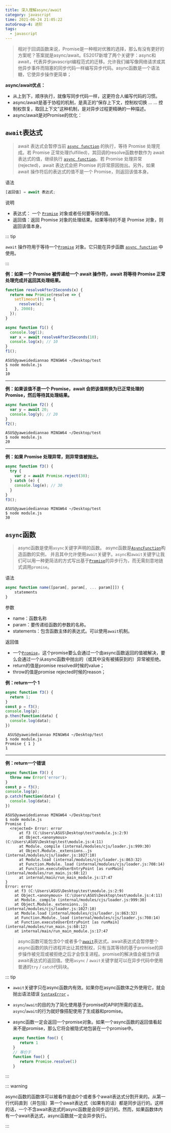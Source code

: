 ```yaml
---
title: 深入理解async/await
category: javascript
time: 2021-06-24 21:05:22
autoGroup-4: 进阶
tags:
  - javascript
---
```


> 相对于回调函数来说，Promise是一种相对优雅的选择，那么有没有更好的方案呢？答案就是async/await。ES2017新增了两个关键字：async和await，代表异步javascript编程范式的迁移。允许我们编写像网络请求或其他异步事件而阻塞的同步代码一样编写异步代码。async函数是一个语法糖，它使异步操作更简单；

**async/await优点：**

- 从上到下，顺序执行，就像写同步代码一样，这更符合人编写代码的习惯。
- async/await是基于协程的机制，是真正的“保存上下文，控制权切换 ... ... 控制权恢复，取回上下文”这种机制，是对异步过程更精确的一种描述。
- async/await是对Promise的优化：

## `await`表达式

> await 表达式会暂停当前 [`async function`](https://developer.mozilla.org/zh-CN/docs/Web/JavaScript/Reference/Statements/async_function) 的执行，等待 Promise 处理完成。若 Promise 正常处理(fulfilled)，其回调的resolve函数参数作为 await 表达式的值，继续执行 [`async function`](https://developer.mozilla.org/zh-CN/docs/Web/JavaScript/Reference/Statements/async_function)。若 Promise 处理异常(rejected)，await 表达式会把 Promise 的异常原因抛出。另外，如果 await 操作符后的表达式的值不是一个 Promise，则返回该值本身。

语法

```javascript
[返回值] = await 表达式;
```

说明

- 表达式： 一个 [`Promise`](https://developer.mozilla.org/zh-CN/docs/Web/JavaScript/Reference/Global_Objects/Promise) 对象或者任何要等待的值。
- 返回值：返回 Promise 对象的处理结果。如果等待的不是 Promise 对象，则返回该值本身。

::: tip

`await` 操作符用于等待一个[`Promise`](https://developer.mozilla.org/zh-CN/docs/Web/JavaScript/Reference/Global_Objects/Promise) 对象。它只能在异步函数 [`async function`](https://developer.mozilla.org/zh-CN/docs/Web/JavaScript/Reference/Statements/async_function) 中使用。

:::

**例：如果一个 Promise 被传递给一个 await 操作符，await 将等待 Promise 正常处理完成并返回其处理结果。**

```javascript
function resolveAfter2Seconds(x) {
  return new Promise(resolve => {
    setTimeout(() => {
      resolve(x);
    }, 2000);
  });
}

async function f1() {
  console.log(1);
  var x = await resolveAfter2Seconds(10);
  console.log(x); // 10
}
f1();
```

```shell
ASUS@yaweidediannao MINGW64 ~/Desktop/test
$ node module.js 
1
10
```

------

**例：如果该值不是一个 Promise，await 会把该值转换为已正常处理的Promise，然后等待其处理结果。**

```javascript
async function f2() {
  var y = await 20;
  console.log(y); // 20
}
f2();
```

```shell
ASUS@yaweidediannao MINGW64 ~/Desktop/test
$ node module.js 
20
```

------

**例：如果 Promise 处理异常，则异常值被抛出。**

```javascript
async function f3() {
  try {
    var z = await Promise.reject(30);
  } catch (e) {
    console.log(e); // 30
  }
}
f3();
```

```shell
ASUS@yaweidediannao MINGW64 ~/Desktop/test
$ node module.js 
30
```

## `async`函数

> async函数是使用`async`关键字声明的函数。 async函数是[`AsyncFunction`](https://developer.mozilla.org/zh-CN/docs/Web/JavaScript/Reference/Global_Objects/AsyncFunction)构造函数的实例， 并且其中允许使用`await`关键字。`async`和`await`关键字让我们可以用一种更简洁的方式写出基于[`Promise`](https://developer.mozilla.org/zh-CN/docs/Web/JavaScript/Reference/Global_Objects/Promise)的异步行为，而无需刻意地链式调用`promise`。

语法

```javascript
async function name([param[, param[, ... param]]]) {
    statements 
}
```

参数

- name：函数名称
- param：要传递给函数的参数的名称。
- statements：包含函数主体的表达式。可以使用`await`机制。

返回值

- 一个[`Promise`](https://developer.mozilla.org/zh-CN/docs/Web/JavaScript/Reference/Global_Objects/Promise)，这个promise要么会通过一个由async函数返回的值被解决，要么会通过一个从async函数中抛出的（或其中没有被捕获到的）异常被拒绝。
- return的值是promise resolved时候的value；
- throw的值是promise rejected时候的reason；

**例：return一个 1**

```javascript
async function f3() {
  return 1;
}
const p = f3();
console.log(p);
p.then(function(data) {
  console.log(data);
})
```

```shell
 ASUS@yaweidediannao MINGW64 ~/Desktop/test
$ node module.js 
Promise { 1 }
1
```

------

**例：return一个错误**

```javascript
async function f3() {
  throw new Error('error');
}
const p = f3();
console.log(p);
p.catch(function(data) {
  console.log(data);
})
```

```shell
ASUS@yaweidediannao MINGW64 ~/Desktop/test
$ node module.js 
Promise {
  <rejected> Error: error
      at f3 (C:\Users\ASUS\Desktop\test\module.js:2:9)
      at Object.<anonymous> (C:\Users\ASUS\Desktop\test\module.js:4:11)
      at Module._compile (internal/modules/cjs/loader.js:999:30)
      at Object.Module._extensions..js (internal/modules/cjs/loader.js:1027:10)
      at Module.load (internal/modules/cjs/loader.js:863:32)
      at Function.Module._load (internal/modules/cjs/loader.js:708:14)
      at Function.executeUserEntryPoint [as runMain] (internal/modules/run_main.js:60:12)
      at internal/main/run_main_module.js:17:47
}
Error: error
    at f3 (C:\Users\ASUS\Desktop\test\module.js:2:9)
    at Object.<anonymous> (C:\Users\ASUS\Desktop\test\module.js:4:11)
    at Module._compile (internal/modules/cjs/loader.js:999:30)
    at Object.Module._extensions..js (internal/modules/cjs/loader.js:1027:10)
    at Module.load (internal/modules/cjs/loader.js:863:32)
    at Function.Module._load (internal/modules/cjs/loader.js:708:14)
    at Function.executeUserEntryPoint [as runMain] (internal/modules/run_main.js:60:12)
    at internal/main/run_main_module.js:17:47
```

> async函数可能包含0个或者多个[`await`](https://developer.mozilla.org/zh-CN/docs/Web/JavaScript/Reference/Operators/await)表达式。await表达式会暂停整个async函数的执行进程并出让其控制权，只有当其等待的基于promise的异步操作被兑现或被拒绝之后才会恢复进程。promise的解决值会被当作该await表达式的返回值。使用`async` / `await`关键字就可以在异步代码中使用普通的`try` / `catch`代码块。

::: tip

- `await`关键字只在async函数内有效。如果你在async函数体之外使用它，就会抛出语法错误 [`SyntaxError`](https://developer.mozilla.org/zh-CN/docs/Web/JavaScript/Reference/Global_Objects/SyntaxError) 。

- `async`/`await`的目的为了简化使用基于promise的API时所需的语法。`async`/`await`的行为就好像搭配使用了生成器和promise。

- async函数一定会返回一个promise对象。如果一个async函数的返回值看起来不是promise，那么它将会被隐式地包装在一个promise中。

  ```javascript
  async function foo() {
     return 1
  }
  // 等价于
  function foo() {
     return Promise.resolve(1)
  }
  ```

:::

::: warning

async函数的函数体可以被看作是由0个或者多个await表达式分割开来的。从第一行代码直到（并包括）第一个await表达式（如果有的话）都是同步运行的。这样的话，一个不含await表达式的async函数是会同步运行的。然而，如果函数体内有一个await表达式，async函数就一定会异步执行。

:::



